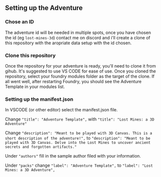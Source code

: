## Setting up the Adventure

### Chose an ID

The adventure id will be needed in multiple spots, once you have chosen the id (eg `lost-mines-3d`) contact me on discord and i'll create a clone of this repository with the aropriate data setup with the id chosen.

### Clone this repository

Once the repository for your adventure is ready, you'll need to clone it from gihub. It's suggested to use VS CODE for ease of use. Once you cloned the repository, select your foundry modules folder as the target of the clone. If all went well, after restarting Foundry, you should see the Adventure Template in your modules list.

### Setting up the manifest.json

In VSCODE (or other editor) select the manifest.json file.

Change `"title": "Adventure Template",` with `"title": "Lost Mines: a 3D Adventure"`

Change `"description": "Meant to be played with 3D Canvas. This is a short description of the adventure!",` to `"description": "Meant to be played with 3D Canvas. Delve into the Lost Mines to uncover ancient secrets and forgotten artifacts."`

Under `"authors"` fill in the sample author filed with your information.

Under `"packs"` change `"label": "Adventure Template",` to `"label": "Lost Mines: a 3D Adventure",`

